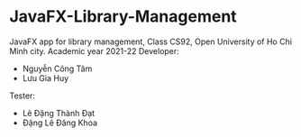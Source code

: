 # JavaFX-Library-Management
JavaFX app for library management, Class CS92, Open University of Ho Chi Minh city. Academic year 2021-22
Developer:
  + Nguyễn Công Tâm
  + Lưu Gia Huy
 
Tester:
  + Lê Đặng Thành Đạt
  + Đặng Lê Đăng Khoa
